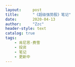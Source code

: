 ```yaml
---
layout:     post
title:      "《超级强势股》笔记"
date:       2020-04-13
author:     "Zzc"
header-style: text
catalog: true
tags:
    - 肯尼思·费雪
    - 投资
    - 笔记
    - 更新中
---
```

